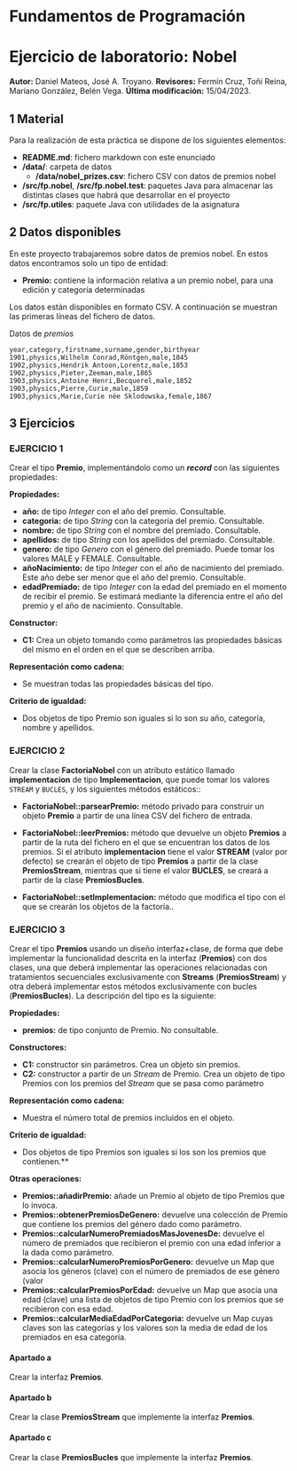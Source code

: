 # Fundamentos de Programación
# Ejercicio de laboratorio: Nobel

**Autor:**  Daniel Mateos, José A. Troyano. 
**Revisores:** Fermín Cruz, Toñi Reina, Mariano González, Belén Vega. 
**Última modificación:** 15/04/2023.


## **1 Material**

Para la realización de esta práctica se dispone de los siguientes elementos:

- **README.md**: fichero markdown con este enunciado
- **/data/**: carpeta de datos
  - **/data/nobel_prizes.csv**: fichero CSV con datos de premios nobel
- **/src/fp.nobel**, **/src/fp.nobel.test**: paquetes Java para almacenar las distintas clases que habrá que desarrollar en el proyecto
- **/src/fp.utiles**: paquete Java con utilidades de la asignatura

## **2 Datos disponibles**

En este proyecto trabajaremos sobre datos de premios nobel. En estos datos encontramos solo un tipo de entidad:

- **Premio:** contiene la información relativa a un premio nobel, para una edición y categoría determinadas

Los datos están disponibles en formato CSV. A continuación se muestran las primeras líneas del fichero de datos.

Datos de *premios*

```
year,category,firstname,surname,gender,birthyear
1901,physics,Wilhelm Conrad,Röntgen,male,1845
1902,physics,Hendrik Antoon,Lorentz,male,1853
1902,physics,Pieter,Zeeman,male,1865
1903,physics,Antoine Henri,Becquerel,male,1852
1903,physics,Pierre,Curie,male,1859
1903,physics,Marie,Curie née Sklodowska,female,1867
```

## **3 Ejercicios**


### **EJERCICIO 1**

Crear el tipo **Premio**, implementándolo como un ***record*** con las siguientes propiedades:

**Propiedades:**
- **año:** de tipo *Integer* con el año del premio. Consultable.
- **categoria:** de tipo *String* con la categoría del premio. Consultable.
- **nombre:** de tipo *String* con el nombre del premiado. Consultable.
- **apellidos:** de tipo *String* con los apellidos del premiado. Consultable.
- **genero:** de tipo *Genero* con el género del premiado. Puede tomar los valores MALE y FEMALE. Consultable.
- **añoNacimiento:** de tipo *Integer* con el año de nacimiento del premiado. Este año debe ser menor que el año del premio. Consultable.
- **edadPremiado:** de tipo *Integer* con la edad del premiado en el momento de recibir el premio. Se estimará mediante la diferencia entre el año del premio y el año de nacimiento. Consultable.

**Constructor:**
- **C1:** Crea un objeto tomando como parámetros las propiedades básicas del mismo en el orden en el que se describen arriba.

**Representación como cadena:**
- Se muestran todas las propiedades básicas del tipo.

**Criterio de igualdad:**
- Dos objetos de tipo Premio son iguales si lo son su año, categoría, nombre y apellidos.

### **EJERCICIO 2**

Crear la clase **FactoriaNobel** con un atributo estático llamado **implementacion** de tipo **Implementacion**, que puede tomar los valores ``STREAM`` y ``BUCLES``, y los siguientes métodos estáticos::
- **FactoriaNobel::parsearPremio:** método privado para construir un objeto **Premio** a partir de una línea CSV del fichero de entrada.

- **FactoriaNobel::leerPremios:** método que devuelve un objeto **Premios** a partir de la ruta del fichero en el que se encuentran los datos de los premios. Si el atributo **implementacion** tiene el valor **STREAM** (valor por defecto) se crearán el objeto de tipo **Premios** a partir de la clase **PremiosStream**, mientras que si tiene el valor **BUCLES**, se creará a partir de la clase **PremiosBucles**.
 
- **FactoriaNobel::setImplementacion:** método que modifica el tipo con el que se crearán los objetos de la factoría..

### **EJERCICIO 3**

Crear el tipo **Premios** usando un diseño interfaz+clase, de forma que debe implementar la funcionalidad descrita en la interfaz  (**Premios**) con dos clases, una que deberá implementar las operaciones relacionadas con tratamientos secuenciales exclusivamente con **Streams** (**PremiosStream**) y otra deberá implementar estos métodos exclusivamente con bucles (**PremiosBucles**). La descripción del tipo es la siguiente:

**Propiedades:**
- **premios:** de tipo conjunto de Premio. No consultable. 

**Constructores:**

- **C1:** constructor sin parámetros. Crea un objeto sin premios.
- **C2:** constructor a partir de un *Stream* de Premio. Crea un objeto de tipo Premios con los premios del *Stream* que se pasa como parámetro

**Representación como cadena:**
- Muestra el número total de premios incluidos en el objeto.

**Criterio de igualdad:**
- Dos objetos de tipo Premios son iguales si los son los premios que contienen.**

**Otras operaciones:**
- **Premios::añadirPremio:** añade un Premio al objeto de tipo Premios que lo invoca.
- **Premios::obtenerPremiosDeGenero:** devuelve una colección de Premio que contiene los premios del género dado como parámetro.
- **Premios::calcularNumeroPremiadosMasJovenesDe:** devuelve el número de premiados que recibieron el premio con una edad inferior a la dada como parámetro.
- **Premios::calcularNumeroPremiosPorGenero:** devuelve un Map que asocia los géneros (clave) con el número de premiados de ese género (valor
- **Premios::calcularPremiosPorEdad:** devuelve un Map que asocia una edad (clave) una lista de objetos de tipo Premio con los premios que se recibieron con esa edad.
- **Premios::calcularMediaEdadPorCategoria:** devuelve un Map cuyas claves son las categorías y los valores son la media de edad de los premiados en esa categoría.


####  **Apartado a**

Crear la interfaz **Premios**.

#### **Apartado b**

Crear la clase **PremiosStream** que implemente la interfaz **Premios**.

#### **Apartado c**

Crear la clase **PremiosBucles** que implemente la interfaz **Premios**.

